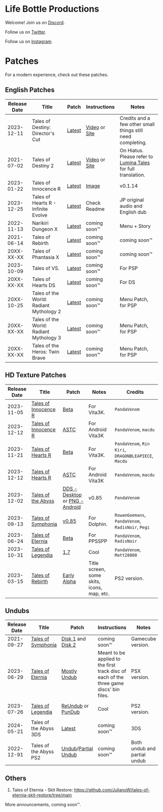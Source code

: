 <!--

Instructions to Edit this site:
1. Download NPM: https://nodejs.org/en/download/
2. Clone this repository: git clone https://github.com/lifebottle/lifebottle.github.io.git
3. Go to the root of this repository in your favorite terminal
4. Update npm if needed: npm install -g npm@9.1.2
5. Install docsify: npm i docsify-cli -g
6. If this is your first time, run this command: docsify init
7. Any time you need to render this site locally: docsify serve

-->

# Life Bottle Productions
Welcome!  Join us on [Discord](https://discord.gg/XTwxPXxAaA).

Follow us on [Twitter](https://x.com/LifeBottleProd).

Follow us on [Instagram](https://www.instagram.com/lifebottleproductions).

# Patches
For a modern experience, check out these patches.

## English Patches

| Release Date | Title | Patch | Instructions | Notes |
| ------------ | ----- | ----- | ------------ | ----- |
| 2023-12-11 | Tales of Destiny: Director's Cut | [Latest](https://github.com/lifebottle/Tales-of-Destiny-DC/releases/latest) | [Video](https://www.youtube.com/watch?v=Kx5pPlKWjQE) or [Site](https://www.lifebottle.org/#/./other/xdelta3/index) | Credits and a few other small things still need completing. |
| 2021-07-02 | Tales of Destiny 2 | [Latest](https://github.com/lifebottle/Tales-of-Destiny-2/releases/latest) | [Video](https://www.youtube.com/watch?v=Kx5pPlKWjQE) or [Site](https://www.lifebottle.org/#/./other/xdelta3/index) | On Hiatus. Please refer to [Lumina Tales](https://luminatales.net/) for full translation. |
| 2023-01-22 | Tales of Innocence R | [Latest](https://github.com/lifebottle/Tales-of-Innocence-R/releases/latest) | [Image](https://cdn.discordapp.com/attachments/857033352137539625/878843458608054322/how_to.png) | v0.1.14 |
| 2023-12-25 | Tales of Hearts R - Infinite Evolve | [Latest](https://github.com/lifebottle/Tales-of-Hearts-R-Infinite-Evolve/releases/latest) | Check Readme | JP original audio and English dub |
| 2022-11-13 | Narikiri Dungeon X | [Latest](https://github.com/lifebottle/Narikiri-Dungeon-X/releases/latest) | coming soon™ | Menu + Story |
| 2021-06-14 | Tales of Rebirth | [Latest](https://github.com/lifebottle/Tales-of-Rebirth/releases/latest) | coming soon™ | coming soon™ |
| 20XX-XX-XX | Tales of Phantasia X | [Latest](https://github.com/lifebottle/Tales-of-Phantasia-X/releases/latest) | coming soon™ | coming soon™ |
| 2023-10-09 | Tales of VS. | [Latest](https://github.com/lifebottle/Tales-of-VS/releases/latest) | coming soon™ | For PSP | 
| 20XX-XX-XX | Tales of Hearts DS | [Latest](https://github.com/lifebottle/Tales-of-Hearts-DS/releases/latest) | coming soon™ | For DS | 
| 20XX-10-25 | Tales of the World: Radiant Mythology 2 | [Latest](https://github.com/lifebottle/Radiant-Mythology-2/releases/latest) | coming soon™ | Menu Patch, for PSP | 
| 20XX-XX-XX | Tales of the World: Radiant Mythology 3 | [Latest](https://github.com/lifebottle/Radiant-Mythology-3/releases/latest) | coming soon™ | Menu Patch, for PSP | 
| 20XX-XX-XX | Tales of the Heros: Twin Brave | [Latest](https://github.com/lifebottle/Twin-Brave/releases/latest) | coming soon™ | Menu Patch, for PSP | 


## HD Texture Patches

| Release Date | Title | Patch | Notes | Credits |
| ------------ | ----- | ----- | ------------ | ----- |
| 2023-11-05 | [Tales of Innocence R](https://discord.com/channels/818214215365427320/1170759743720132718/1170768761435984043) | [Beta](https://www.mediafire.com/file_premium/rbp7rga09frne6g/ToIR_HDtextures_Beta.7z/file) | For Vita3K. | `PandaVenom` |
| 2023-12-12 | [Tales of Innocence R](https://discord.com/channels/818214215365427320/1170759743720132718/1184139582569193522) | [ASTC](https://www.mediafire.com/file/k84h6nj1bx1r1he/PCSG00009.7z/file) | For Android Vita3K | `PandaVenom`, `macdu` |
| 2023-11-21 | [Tales of Hearts R](https://discord.com/channels/818214215365427320/1170760380394516510/1176682076100100239) | [Beta](https://www.mediafire.com/file/54su9ulmfsdpew1/ToHR_HDtextures_Beta.7z/file) | For Vita3K. | `PandaVenom`, `Rin Kiri`, `DRAGONBLEAPIECE`, `Macdu` |
| 2023-12-12 | [Tales of Hearts R](https://discord.com/channels/818214215365427320/1170760380394516510/1184078951656722575) | [ASTC](https://www.mediafire.com/file_premium/cxltu6qco9r1bjj/PCSE00429.7z/file) | For Android Vita3K | `PandaVenom`, `macdu` |
| 2023-12-02 | [Tales of the Abyss](https://discord.com/channels/818214215365427320/964614110992035940/1180596903428239492) | [DDS - Desktop](https://www.mediafire.com/file_premium/67sx4znl39ydtt0/SLUS-21386_TotA_0.99.7z/file) or [PNG - Android](https://www.mediafire.com/file/oysjc6xkjob2ezt/SLUS-21386_TotA_v99_PNG.7z/file) | v0.85 | `PandaVenom` |
| 2023-09-13 | [Tales of Symphonia](https://discord.com/channels/818214215365427320/892396255123226644/1151594445305815102) | [v0.85](https://www.mediafire.com/file_premium/fcj05msig8bpnyw/GQSEAF.7z/file) | For Dolphin. | `RowanGoemans`, `PandaVenom`,  `RadisNoir`, `Pegi` |
| 2023-06-24 | [Tales of Eternia](https://discord.com/channels/818214215365427320/1096745289899048961/1122288872013959208) | [Beta](https://www.mediafire.com/file_premium/908ct2742nig444/EterniaPSP_HD_UI_Beta_01.7z/file) | For PPSSPP | `PandaVenom`, `RadisNoir` |
| 2023-10-31 | [Tales of Legendia](https://discord.com/channels/818214215365427320/1042189886494617661/1042475543477633084) | [1.7](https://www.mediafire.com/file_premium/lsfo6rm4x78lm93/SLUS-21201_HDremaster_v.1.7.7z/file) | Cool | `PandaVenom`, `Matt28800` |
| 2023-03-15 | [Tales of Rebirth](https://discord.com/channels/818214215365427320/1085703263552286751/1085759000445980722) | [Early Alpha](https://mega.nz/file/zd4gEB7T#i8wm4WSr_ECva1t7rVFwVoRBV0rZoPEehoL_QLEErgo) | Title screen, some skits, icons, map, etc. | PS2 version. |

## Undubs

| Release Date | Title | Patch | Instructions | Notes | Credits |
| ------------ | ----- | ----- | ------------ | ----- | ------- |
| 2021-09-27 | [Tales of Symphonia](https://github.com/JulianoW/Tales-of-Symphonia-NGC-Undub/releases) | [Disk 1](https://github.com/JulianoW/Tales-of-Symphonia-NGC-Undub/releases/download/V2.0_BETA/Tales.of.Symphonia.Undub.Disc.1.xdelta3) and [Disk 2](https://github.com/JulianoW/Tales-of-Symphonia-NGC-Undub/releases/download/V2.0_BETA/Tales.of.Symphonia.Undub.Disc.2.xdelta3)| coming soon™ | Gamecube version. | `Julian` |
| 2023-06-29 | [Tales of Eternia](https://discord.com/channels/818214215365427320/845677992575238224/1123981617971605514) | [Mostly Undub](https://drive.google.com/file/d/1hAqsTuF11WYhGV9AIbeDI03DpxLFh2-J/view?usp=drive_link)| Meant to be applied to the first track disc of each of the three game discs' bin files. | PSX version. | `Trixarian` |
| 2023-07-26 | [Tales of Legendia](https://github.com/lifebottle/Tales-of-Legendia-Undub/releases/tag/Release) | [ReUndub](https://github.com/lifebottle/Tales-of-Legendia-Undub/releases/download/Release/ToL-ReUndub-1.3.zip) or [PunDub](https://github.com/lifebottle/Tales-of-Legendia-Undub/releases/download/Release/ToL-Pundub-1.2.zip) | Cool | PS2 version. | `Julian`, `Trixarian`, `Ethanol` |
| 2024-05-21 | Tales of the Abyss 3DS | [Latest](https://archive.org/details/tales_of_the_abyss_3ds_undub_patch) | coming soon™ | 3DS | `Trixarian`, `Swosho` |
| 2022-12-91 | Tales of the Abyss PS2 | [Undub](https://github.com/lifebottle/Tales-of-the-Abyss-Undub/releases/tag/v1.0.200/latest)/[Partial Undub](https://drive.google.com/file/d/1xhBghSiSjdgLlAUm80OUJO5aFciqs4K7/view) | coming soon™ | Both undub and partial undub | `Swosho` |
## Others
1. Tales of Eternia - Skit Restore: https://github.com/JulianoW/tales-of-eternia-skit-restore/tree/main


More announcements, coming soon™.
